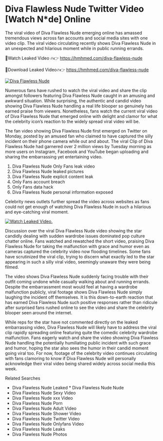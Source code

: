 ﻿# Diva Flawless Nude Twitter Video [Watch N*de] Online

The viral video of ﻿Diva Flawless Nude emerging online has amassed tremendous views across fan accounts and social media sites with one video clip. The viral video circulating recently shows ﻿Diva Flawless Nude in an unexpected and hilarious moment while in public running errands. 

🔴Watch Leaked Video 🔥👉  https://hmhmed.com/diva-flawless-nude 

🔴Download Leaked Video🔥👉  https://hmhmed.com/diva-flawless-nude 

[![Diva Flawless Nude](https://i.imgur.com/dJHk4Zq.gif)](https://hmhmed.com/diva-flawless-nude)

Numerous fans have rushed to watch the viral video and share the clip amongst followers featuring ﻿Diva Flawless Nude caught in an amusing and awkward situation. While surprising, the authentic and candid video showing ﻿Diva Flawless Nude handling a real life blooper so genuinely has earned praise from viewers. Nonetheless, fans watch the current viral video of ﻿Diva Flawless Nude that emerged online with delight and clamor for what the celebrity icon’s reaction to the widely spread viral video will be.

The fan video showing ﻿Diva Flawless Nude first emerged on Twitter on Monday, posted by an amused fan who claimed to have captured the silly incident on their phone camera while out and about. The viral Clip of ﻿Diva Flawless Nude had garnered over 2 million views by Tuesday morning as more users on Instagram, Facebook and YouTube began uploading and sharing the embarrassing yet entertaining video. 

1. ﻿Diva Flawless Nude Only Fans leak video
2. ﻿Diva Flawless Nude leaked pictures
3. ﻿Diva Flawless Nude explicit content leak
4. Only Fans account breach
5. Only Fans data hack
6. ﻿Diva Flawless Nude personal information exposed

Celebrity news outlets further spread the video across websites as fans could not get enough of watching ﻿Diva Flawless Nude in such a hilarious and eye-catching viral moment. 

[![Watch Leaked Video.](https://miro.medium.com/v2/resize:fit:828/format:webp/1*cilzJN44JGOrTw9NJCrNHA.gif "Watch Leaked Video")](https://hmhmed.com/diva-flawless-nude)

Discussion over the viral ﻿Diva Flawless Nude video showing the star candidly dealing with sudden wardrobe issues dominated pop culture chatter online. Fans watched and rewatched the short video, praising ﻿Diva Flawless Nude for taking the malfunction with grace and humor even as cameras captured the celebrity video now flooding timelines. Some fans have scrutinized the viral clip, trying to discern what exactly led to the star appearing in such a silly viral video, seemingly unaware they were being filmed.

The video shows ﻿Diva Flawless Nude suddenly facing trouble with their outfit coming undone while casually walking about and running errands. Despite the embarrassment most would feel at having a wardrobe malfunction publicly, viral footage shows ﻿Diva Flawless Nude simply laughing the incident off themselves. It is this down-to-earth reaction that has earned ﻿Diva Flawless Nude such positive responses rather than ridicule after surprised fans rushed online to see the video and share the celebrity blooper seen around the internet.  

While reps for the star have not commented directly on the leaked embarrassing video, ﻿Diva Flawless Nude will likely have to address the viral clip rapidly spreading online featuring quite the comedic celebrity wardrobe malfunction. Fans eagerly watch and share the video showing ﻿Diva Flawless Nude handling the potentially humiliating public incident with such grace and humor, hoping the star also sees the humor in their candid moment going viral too. For now, footage of the celebrity video continues circulating with fans clamoring to know if ﻿Diva Flawless Nude will personally acknowledge their viral video being shared widely across social media this week.

Related Searches
* ﻿Diva Flawless Nude Leaked
﻿* Diva Flawless Nude Nude
* ﻿Diva Flawless Nude Sexy Video
* ﻿Diva Flawless Nude xxx Video
* ﻿Diva Flawless Nude Porn
* ﻿Diva Flawless Nude Adult Video
* ﻿Diva Flawless Nude Shower Video
* ﻿Diva Flawless Nude Twitter Video
* ﻿Diva Flawless Nude Onlyfans Video
* ﻿Diva Flawless Nude Leaks
* ﻿Diva Flawless Nude Photos